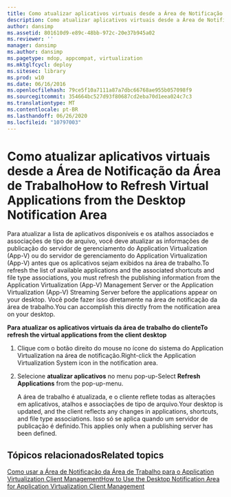```yaml
---
title: Como atualizar aplicativos virtuais desde a Área de Notificação da Área de Trabalho
description: Como atualizar aplicativos virtuais desde a Área de Notificação da Área de Trabalho
author: dansimp
ms.assetid: 801610d9-e89c-48bb-972c-20e37b945a02
ms.reviewer: ''
manager: dansimp
ms.author: dansimp
ms.pagetype: mdop, appcompat, virtualization
ms.mktglfcycl: deploy
ms.sitesec: library
ms.prod: w10
ms.date: 06/16/2016
ms.openlocfilehash: 79ce5f10a7111a87a7dbc66768ae955b057098f9
ms.sourcegitcommit: 354664bc527d93f80687cd2eba70d1eea024c7c3
ms.translationtype: MT
ms.contentlocale: pt-BR
ms.lasthandoff: 06/26/2020
ms.locfileid: "10797003"
---
```

# <span data-ttu-id="e6438-103">Como atualizar aplicativos virtuais desde a Área de Notificação da Área de Trabalho</span><span class="sxs-lookup"><span data-stu-id="e6438-103">How to Refresh Virtual Applications from the Desktop Notification Area</span></span>


<span data-ttu-id="e6438-104">Para atualizar a lista de aplicativos disponíveis e os atalhos associados e associações de tipo de arquivo, você deve atualizar as informações de publicação do servidor de gerenciamento do Application Virtualization (App-V) ou do servidor de gerenciamento do Application Virtualization (App-V) antes que os aplicativos sejam exibidos na área de trabalho.</span><span class="sxs-lookup"><span data-stu-id="e6438-104">To refresh the list of available applications and the associated shortcuts and file type associations, you must refresh the publishing information from the Application Virtualization (App-V) Management Server or the Application Virtualization (App-V) Streaming Server before the applications appear on your desktop.</span></span> <span data-ttu-id="e6438-105">Você pode fazer isso diretamente na área de notificação da área de trabalho.</span><span class="sxs-lookup"><span data-stu-id="e6438-105">You can accomplish this directly from the notification area on your desktop.</span></span>

**<span data-ttu-id="e6438-106">Para atualizar os aplicativos virtuais da área de trabalho do cliente</span><span class="sxs-lookup"><span data-stu-id="e6438-106">To refresh the virtual applications from the client desktop</span></span>**

1.  <span data-ttu-id="e6438-107">Clique com o botão direito do mouse no ícone do sistema do Application Virtualization na área de notificação.</span><span class="sxs-lookup"><span data-stu-id="e6438-107">Right-click the Application Virtualization System icon in the notification area.</span></span>

2.  <span data-ttu-id="e6438-108">Selecione **atualizar aplicativos** no menu pop-up-</span><span class="sxs-lookup"><span data-stu-id="e6438-108">Select **Refresh Applications** from the pop-up-menu.</span></span>

    <span data-ttu-id="e6438-109">A área de trabalho é atualizada, e o cliente reflete todas as alterações em aplicativos, atalhos e associações de tipo de arquivo.</span><span class="sxs-lookup"><span data-stu-id="e6438-109">Your desktop is updated, and the client reflects any changes in applications, shortcuts, and file type associations.</span></span> <span data-ttu-id="e6438-110">Isso só se aplica quando um servidor de publicação é definido.</span><span class="sxs-lookup"><span data-stu-id="e6438-110">This applies only when a publishing server has been defined.</span></span>

## <span data-ttu-id="e6438-111">Tópicos relacionados</span><span class="sxs-lookup"><span data-stu-id="e6438-111">Related topics</span></span>


[<span data-ttu-id="e6438-112">Como usar a Área de Notificação da Área de Trabalho para o Application Virtualization Client Management</span><span class="sxs-lookup"><span data-stu-id="e6438-112">How to Use the Desktop Notification Area for Application Virtualization Client Management</span></span>](how-to-use-the-desktop-notification-area-for-application-virtualization-client-management.md)

 

 





